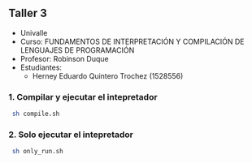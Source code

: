 
##  Taller 3

- Univalle
- Curso: FUNDAMENTOS DE INTERPRETACIÓN Y COMPILACIÓN DE LENGUAJES DE PROGRAMACIÓN
- Profesor: Robinson Duque
- Estudiantes:
    - Herney Eduardo Quintero Trochez (1528556)
### 1. Compilar y ejecutar el intepretador

```bash
 sh compile.sh
```

### 2. Solo ejecutar el intepretador

```bash
 sh only_run.sh
```